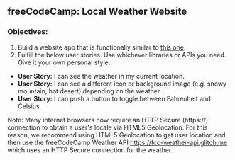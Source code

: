 ## freeCodeCamp: Local Weather Website

### Objectives:

1. Build a website app that is functionally similar to [this one](http://codepen.io/FreeCodeCamp/full/bELRjV).
2. Fulfill the below user stories. Use whichever libraries or APIs you need. Give it your own personal style.

  - **User Story:** I can see the weather in my current location.
  - **User Story:** I can see a different icon or background image (e.g. snowy mountain, hot desert) depending on the weather.
  - **User Story:** I can push a button to toggle between Fahrenheit and Celsius.

Note: Many internet browsers now require an HTTP Secure (https://) connection to obtain a user's locale via HTML5 Geolocation. For this reason, we recommend using HTML5 Geolocation to get user location and then use the freeCodeCamp Weather API https://fcc-weather-api.glitch.me which uses an HTTP Secure connection for the weather.
